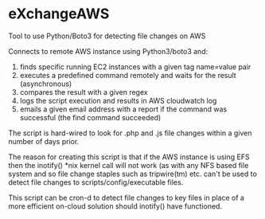 # eXchangeAWS
Tool to use Python/Boto3 for detecting file changes on AWS

Connects to remote AWS instance using Python3/boto3 and:
1. finds specific running EC2 instances with a given tag name=value pair
2. executes a predefined command remotely and waits for the result (asynchronous)
3. compares the result with a given regex
4. logs the script execution and results in AWS cloudwatch log
5. emails a given email address with a report if the command was successful (the find command succeeded)

The script is hard-wired to look for .php and .js file changes within a given number of days prior.

The reason for creating this script is that if the AWS instance is using EFS then the inotify() *nix kernel call 
will not work (as with any NFS based file system and so file change staples such as tripwire(tm) etc. can't be
used to detect file changes to scripts/config/executable files. 

This script can be cron-d to detect file changes to key files in place of a more efficient on-cloud solution
should inotify() have functioned.
